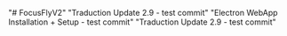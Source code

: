 "# FocusFlyV2" 
"Traduction Update 2.9 - test commit" 
"Electron WebApp Installation + Setup - test commit" 
"Traduction Update 2.9 - test commit" 
